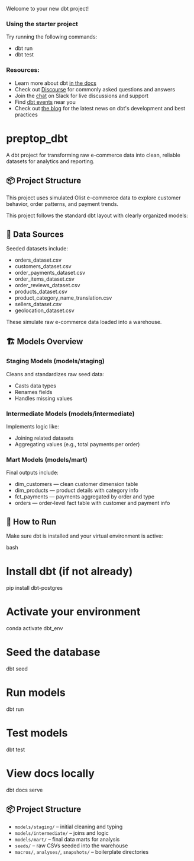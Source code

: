 Welcome to your new dbt project!

### Using the starter project

Try running the following commands:
- dbt run
- dbt test


### Resources:
- Learn more about dbt [in the docs](https://docs.getdbt.com/docs/introduction)
- Check out [Discourse](https://discourse.getdbt.com/) for commonly asked questions and answers
- Join the [chat](https://community.getdbt.com/) on Slack for live discussions and support
- Find [dbt events](https://events.getdbt.com) near you
- Check out [the blog](https://blog.getdbt.com/) for the latest news on dbt's development and best practices

# preptop_dbt

A dbt project for transforming raw e-commerce data into clean, reliable datasets for analytics and reporting.

## 📦 Project Structure

This project uses simulated Olist e-commerce data to explore customer behavior, order patterns, and payment trends.

This project follows the standard dbt layout with clearly organized models:


## 🔢 Data Sources

Seeded datasets include:
- orders_dataset.csv
- customers_dataset.csv
- order_payments_dataset.csv
- order_items_dataset.csv
- order_reviews_dataset.csv
- products_dataset.csv
- product_category_name_translation.csv
- sellers_dataset.csv
- geolocation_dataset.csv

These simulate raw e-commerce data loaded into a warehouse.

## 🏗️ Models Overview

### Staging Models (models/staging)
Cleans and standardizes raw seed data:
- Casts data types
- Renames fields
- Handles missing values

### Intermediate Models (models/intermediate)
Implements logic like:
- Joining related datasets
- Aggregating values (e.g., total payments per order)

### Mart Models (models/mart)
Final outputs include:
- dim_customers — clean customer dimension table
- dim_products — product details with category info
- fct_payments — payments aggregated by order and type
- orders — order-level fact table with customer and payment info

## 🚀 How to Run

Make sure dbt is installed and your virtual environment is active:

bash
# Install dbt (if not already)
pip install dbt-postgres

# Activate your environment
conda activate dbt_env

# Seed the database
dbt seed

# Run models
dbt run

# Test models
dbt test

# View docs locally
dbt docs serve


## 📦 Project Structure

- `models/staging/` – initial cleaning and typing
- `models/intermediate/` – joins and logic
- `models/mart/` – final data marts for analysis
- `seeds/` – raw CSVs seeded into the warehouse
- `macros/`, `analyses/`, `snapshots/` – boilerplate directories

```
